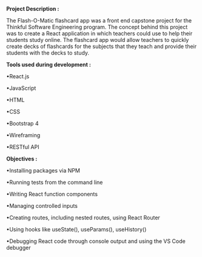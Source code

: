**Project Description :**


The Flash-O-Matic flashcard app was a front end capstone project for the Thinkful Software Engineering program. The concept behind this project was to create a React application in which teachers could use to help their students study online. The flashcard app would allow teachers to quickly create decks of flashcards for the subjects that they teach and provide their students with the decks to study.




**Tools used during development :**

•React.js

•JavaScript

•HTML

•CSS

•Bootstrap 4

•Wireframing

•RESTful API





**Objectives :**


•Installing packages via NPM

•Running tests from the command line

•Writing React function components

•Managing controlled inputs

•Creating routes, including nested routes, using React Router

•Using hooks like useState(), useParams(), useHistory()

•Debugging React code through console output and using the VS Code debugger

